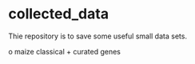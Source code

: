 # collected_data
Thie repository is to save some useful small data sets.

o maize classical + curated genes
